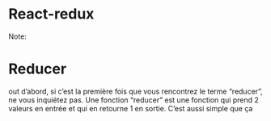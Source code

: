 # React-redux

Note:

# Reducer
out d’abord, si c’est la première fois que vous rencontrez le terme “reducer”, ne vous inquiétez pas. Une fonction “reducer” est une fonction qui prend 2 valeurs en entrée et qui en retourne 1 en sortie. C’est aussi simple que ça